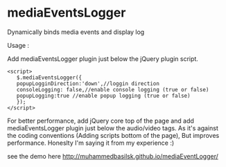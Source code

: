 mediaEventsLogger
================

Dynamically binds media events and display log


Usage : 

Add mediaEventsLogger plugin just below the jQuery plugin script.

    <script>
       $.mediaEventsLogger({
       popupLogginDirection:'down',//loggin direction
       consoleLogging: false,//enable console logging (true or false)
       popupLogging:true //enable popup logging (true or false)
       });
    </script>

For better performance, add jQuery core top of the page and add mediaEventsLogger plugin just below the audio/video tags.
As it's against the coding conventions (Adding scripts bottom of the page), But improves performance.
Honeslty I'm saying it from my experience :)

see the demo here http://muhammedbasilsk.github.io/mediaEventLogger/



